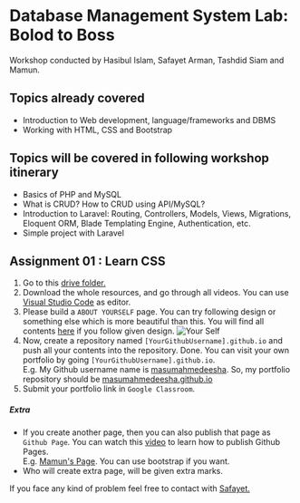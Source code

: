 # Database Management System Lab: Bolod to Boss

Workshop conducted by Hasibul Islam, Safayet Arman, Tashdid Siam and Mamun.

## Topics already covered
- Introduction to Web development, language/frameworks and DBMS
- Working with HTML, CSS and Bootstrap

## Topics will be covered in following workshop itinerary
- Basics of PHP and MySQL
- What is CRUD? How to CRUD using API/MySQL?
- Introduction to Laravel: Routing, Controllers, Models, Views, Migrations, Eloquent ORM, Blade Templating Engine, Authentication, etc.
- Simple project with Laravel


## Assignment 01 : Learn CSS

1. Go to this [drive folder.](https://drive.google.com/drive/folders/1ckz1T3AUbgjZrE_H6Gdvfhj15Vwgek0C?usp=sharing)
2. Download the whole resources, and go through all videos. You can use [Visual Studio Code](https://code.visualstudio.com/) as editor.
3. Please build a `ABOUT YOURSELF` page. You can try following design or something else which is more beautiful than this. You will find all contents [here](https://github.com/masumahmedeesha/DBMS-Lab-Bolod-to-Boss/tree/main/Assignment%2001/Contents) if you follow given design.
![Your Self](https://github.com/masumahmedeesha/DBMS-Lab-Bolod-to-Boss/blob/main/Assignment%2001/About%20Yourself.png)
4. Now, create a repository named `[YourGithubUsername].github.io` and push all your contents into the repository. Done. You can visit your own portfolio by going `[YourGithubUsername].github.io`. <br/>
E.g. My Github username name is [masumahmedeesha](https://github.com/masumahmedeesha). So, my portfolio repository should be [masumahmedeesha.github.io](https://masumahmedeesha.github.io)
5. Submit your portfolio link in `Google Classroom`.

##### Extra
- If you create another page, then you can also publish that page as `Github Page`. You can watch this [video](https://drive.google.com/file/d/1o5Loe22EWH3xf8ZgZ32bs6XkV_hw7Yco/view?usp=sharing) to learn how to publish Github Pages. <br/>
E.g. [Mamun's Page](https://mr-mamun-50.github.io/MU_CSE-50). You can use bootstrap if you want.
- Who will create extra page, will be given extra marks.

If you face any kind of problem feel free to contact with [Safayet.](safayetarman11@gmail.com)

